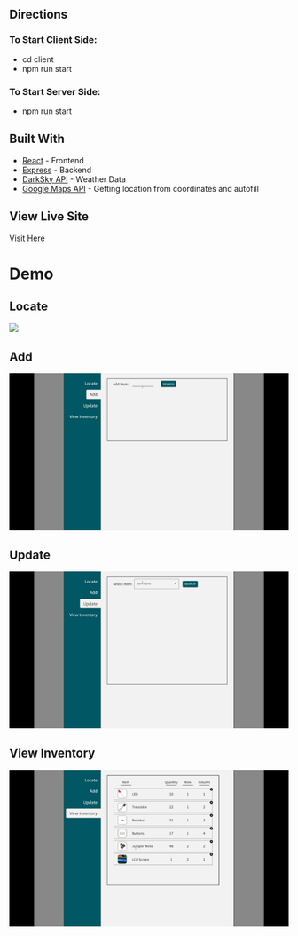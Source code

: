 ## Directions
### To Start Client Side:
* cd client
* npm run start

### To Start Server Side:
* npm run start

## Built With

* [React](https://reactjs.org/) - Frontend
* [Express](https://expressjs.com/) - Backend
* [DarkSky API](https://darksky.net/dev) - Weather Data
* [Google Maps API](https://developers.google.com/maps/documentation) - Getting location from coordinates and autofill

## View Live Site
[Visit Here](https://my-react-weatherapp.herokuapp.com/)
# Demo
## Locate
![](/gifs/Locate-tab.gif)
## Add
![](/gifs/Add-tab.gif)
## Update
![](/gifs/Update-tab.gif)
## View Inventory
![](/gifs/ViewInventory-tab.gif)
